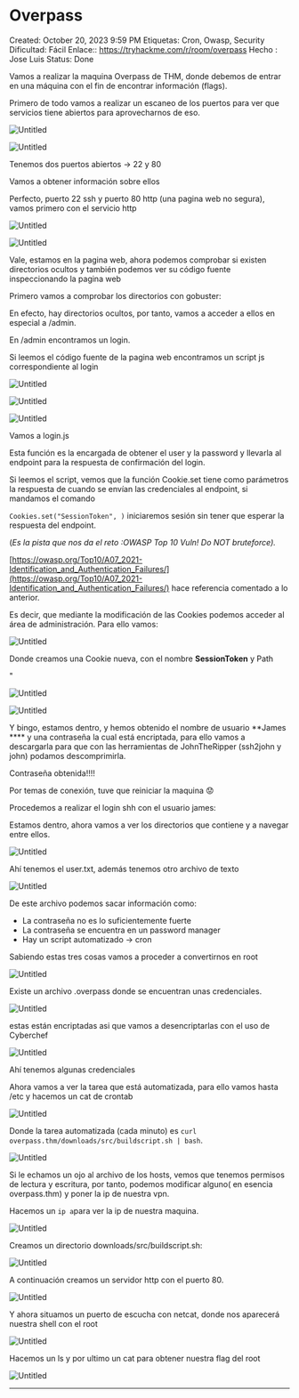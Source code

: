 # Overpass

Created: October 20, 2023 9:59 PM
Etiquetas: Cron, Owasp, Security
Dificultad: Fácil
Enlace:: https://tryhackme.com/r/room/overpass
Hecho : Jose Luis 
Status: Done

Vamos a realizar la maquina Overpass de THM, donde debemos de entrar en una máquina con el fin de encontrar información (flags).

Primero de todo vamos a realizar un escaneo de los puertos para ver que servicios tiene abiertos para aprovecharnos de eso.

![Untitled](Overpass%20f86ac883414643df996ccff335aa6aa0/Untitled.png)

![Untitled](Overpass%20f86ac883414643df996ccff335aa6aa0/Untitled%201.png)

Tenemos dos puertos abiertos → 22 y 80

Vamos a obtener información sobre ellos

Perfecto, puerto 22 ssh y puerto 80 http (una pagina web no segura), vamos primero con el servicio http

![Untitled](Overpass%20f86ac883414643df996ccff335aa6aa0/Untitled%202.png)

![Untitled](Overpass%20f86ac883414643df996ccff335aa6aa0/Untitled%203.png)

Vale, estamos en la pagina web, ahora podemos comprobar si existen directorios ocultos y también podemos ver su código fuente inspeccionando la pagina web

Primero vamos a comprobar los directorios con gobuster:

En efecto, hay directorios ocultos, por tanto, vamos a acceder a ellos en especial a /admin.

En /admin encontramos un login.

Si leemos el código fuente de la pagina web encontramos un script js correspondiente al login

![Untitled](Overpass%20f86ac883414643df996ccff335aa6aa0/Untitled%204.png)

![Untitled](Overpass%20f86ac883414643df996ccff335aa6aa0/Untitled%205.png)

![Untitled](Overpass%20f86ac883414643df996ccff335aa6aa0/Untitled%206.png)

Vamos a login.js

Esta función es la encargada de obtener el user y la password y llevarla al endpoint para la respuesta de confirmación del login.

Si leemos el script, vemos que la función Cookie.set tiene como parámetros la respuesta de cuando se envían las credenciales al endpoint, si mandamos el comando

`Cookies.set("SessionToken", )` iniciaremos sesión sin tener que esperar la respuesta del endpoint.

(*Es la pista que nos da el reto :OWASP Top 10 Vuln! Do NOT bruteforce).*

[https://owasp.org/Top10/A07_2021-Identification_and_Authentication_Failures/](https://owasp.org/Top10/A07_2021-Identification_and_Authentication_Failures/) hace referencia comentado a lo anterior.

Es decir, que mediante la modificación de las Cookies podemos acceder al área de administración.
Para ello vamos:

![Untitled](Overpass%20f86ac883414643df996ccff335aa6aa0/Untitled%207.png)

Donde creamos una Cookie nueva, con el nombre **SessionToken** y Path 

"

![Untitled](Overpass%20f86ac883414643df996ccff335aa6aa0/Untitled%208.png)

![Untitled](Overpass%20f86ac883414643df996ccff335aa6aa0/Untitled%209.png)

Y bingo, estamos dentro, y hemos obtenido el nombre de usuario **James **** y una contraseña la cual está encriptada, para ello vamos a descargarla para que con las herramientas de JohnTheRipper (ssh2john y john) podamos descomprimirla.

Contraseña obtenida!!!!

Por temas de conexión, tuve que reiniciar la maquina 😟

Procedemos a realizar el login shh con el usuario james:

Estamos dentro, ahora vamos a ver los directorios que contiene y a navegar entre ellos.

![Untitled](Overpass%20f86ac883414643df996ccff335aa6aa0/Untitled%2010.png)

Ahí tenemos el user.txt, además tenemos otro archivo de texto

![Untitled](Overpass%20f86ac883414643df996ccff335aa6aa0/Untitled%2011.png)

De este archivo podemos sacar información como: 

- La contraseña no es lo suficientemente fuerte
- La contraseña se encuentra en un password manager
- Hay un script automatizado → cron

Sabiendo estas tres cosas vamos a proceder a convertirnos en root

![Untitled](Overpass%20f86ac883414643df996ccff335aa6aa0/Untitled%2012.png)

Existe un archivo .overpass donde se encuentran unas credenciales.

![Untitled](Overpass%20f86ac883414643df996ccff335aa6aa0/Untitled%2013.png)

estas están encriptadas asi que vamos a desencriptarlas con el uso de Cyberchef

![Untitled](Overpass%20f86ac883414643df996ccff335aa6aa0/Untitled%2014.png)

Ahí tenemos algunas credenciales

Ahora vamos a ver la tarea que está automatizada, para ello vamos hasta /etc y hacemos un cat de crontab

![Untitled](Overpass%20f86ac883414643df996ccff335aa6aa0/Untitled%2015.png)

Donde la tarea automatizada (cada minuto) es `curl overpass.thm/downloads/src/buildscript.sh | bash`.

![Untitled](Overpass%20f86ac883414643df996ccff335aa6aa0/Untitled%2016.png)

Si le echamos un ojo al archivo de los hosts, vemos que tenemos permisos de lectura y escritura, por tanto, podemos modificar alguno( en esencia overpass.thm) y poner la ip de nuestra vpn.

Hacemos un `ip a`para ver la ip de nuestra maquina.

![Untitled](Overpass%20f86ac883414643df996ccff335aa6aa0/Untitled%2017.png)

Creamos un directorio downloads/src/buildscript.sh:

![Untitled](Overpass%20f86ac883414643df996ccff335aa6aa0/Untitled%2018.png)

A continuación creamos un servidor http con el puerto 80.

![Untitled](Overpass%20f86ac883414643df996ccff335aa6aa0/Untitled%2019.png)

Y ahora situamos un puerto de escucha con netcat, donde nos aparecerá nuestra shell con el root

![Untitled](Overpass%20f86ac883414643df996ccff335aa6aa0/Untitled%2020.png)

Hacemos un ls y por ultimo un cat para obtener nuestra flag del root

![Untitled](Overpass%20f86ac883414643df996ccff335aa6aa0/Untitled%2021.png)

---